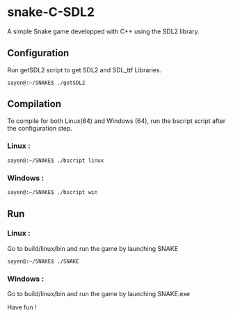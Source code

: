 # snake-C-SDL2

A simple Snake game developped with C++ using the SDL2 library.

## Configuration 

Run getSDL2 script to get SDL2 and SDL_ttf Libraries. 

```
sayen@:~/SNAKE$ ./getSDL2
```

## Compilation 
To compile for both Linux(64) and Windows (64), run the bscript script after the configuration step. 

### Linux :
```
sayen@:~/SNAKE$ ./bscript linux
```

### Windows :
```
sayen@:~/SNAKE$ ./bscript win
```

## Run 

### Linux :

Go to build/linux/bin and run the game by launching SNAKE 
```
sayen@:~/SNAKE$ ./SNAKE
```

### Windows :

Go to build/linux/bin and run the game by launching SNAKE.exe 


Have fun ! 
